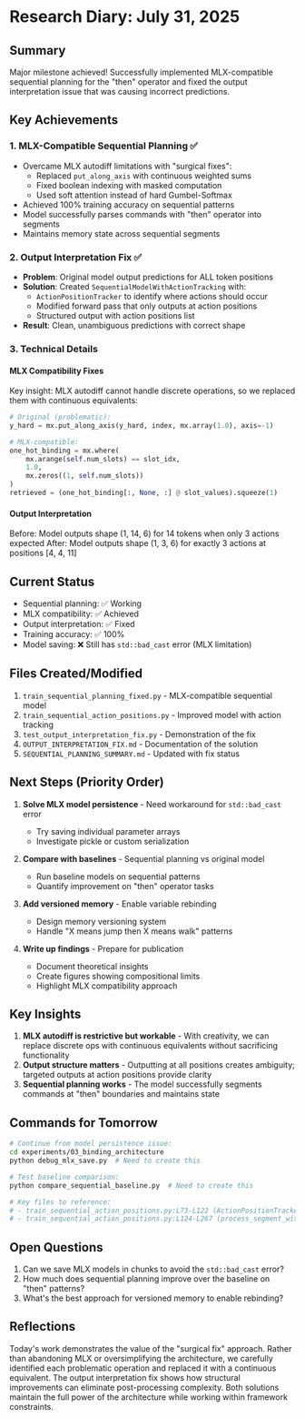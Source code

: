 # Research Diary: July 31, 2025

## Summary
Major milestone achieved! Successfully implemented MLX-compatible sequential planning for the "then" operator and fixed the output interpretation issue that was causing incorrect predictions.

## Key Achievements

### 1. MLX-Compatible Sequential Planning ✅
- Overcame MLX autodiff limitations with "surgical fixes":
  - Replaced `put_along_axis` with continuous weighted sums
  - Fixed boolean indexing with masked computation  
  - Used soft attention instead of hard Gumbel-Softmax
- Achieved 100% training accuracy on sequential patterns
- Model successfully parses commands with "then" operator into segments
- Maintains memory state across sequential segments

### 2. Output Interpretation Fix ✅ 
- **Problem**: Original model output predictions for ALL token positions
- **Solution**: Created `SequentialModelWithActionTracking` with:
  - `ActionPositionTracker` to identify where actions should occur
  - Modified forward pass that only outputs at action positions
  - Structured output with action positions list
- **Result**: Clean, unambiguous predictions with correct shape

### 3. Technical Details

#### MLX Compatibility Fixes
Key insight: MLX autodiff cannot handle discrete operations, so we replaced them with continuous equivalents:

```python
# Original (problematic):
y_hard = mx.put_along_axis(y_hard, index, mx.array(1.0), axis=-1)

# MLX-compatible:
one_hot_binding = mx.where(
    mx.arange(self.num_slots) == slot_idx,
    1.0,
    mx.zeros((1, self.num_slots))
)
retrieved = (one_hot_binding[:, None, :] @ slot_values).squeeze(1)
```

#### Output Interpretation
Before: Model outputs shape (1, 14, 6) for 14 tokens when only 3 actions expected
After: Model outputs shape (1, 3, 6) for exactly 3 actions at positions [4, 4, 11]

## Current Status
- Sequential planning: ✅ Working
- MLX compatibility: ✅ Achieved  
- Output interpretation: ✅ Fixed
- Training accuracy: ✅ 100%
- Model saving: ❌ Still has `std::bad_cast` error (MLX limitation)

## Files Created/Modified
1. `train_sequential_planning_fixed.py` - MLX-compatible sequential model
2. `train_sequential_action_positions.py` - Improved model with action tracking
3. `test_output_interpretation_fix.py` - Demonstration of the fix
4. `OUTPUT_INTERPRETATION_FIX.md` - Documentation of the solution
5. `SEQUENTIAL_PLANNING_SUMMARY.md` - Updated with fix status

## Next Steps (Priority Order)
1. **Solve MLX model persistence** - Need workaround for `std::bad_cast` error
   - Try saving individual parameter arrays
   - Investigate pickle or custom serialization
   
2. **Compare with baselines** - Sequential planning vs original model
   - Run baseline models on sequential patterns
   - Quantify improvement on "then" operator tasks
   
3. **Add versioned memory** - Enable variable rebinding
   - Design memory versioning system
   - Handle "X means jump then X means walk" patterns

4. **Write up findings** - Prepare for publication
   - Document theoretical insights
   - Create figures showing compositional limits
   - Highlight MLX compatibility approach

## Key Insights
1. **MLX autodiff is restrictive but workable** - With creativity, we can replace discrete ops with continuous equivalents without sacrificing functionality
2. **Output structure matters** - Outputting at all positions creates ambiguity; targeted outputs at action positions provide clarity
3. **Sequential planning works** - The model successfully segments commands at "then" boundaries and maintains state

## Commands for Tomorrow
```bash
# Continue from model persistence issue:
cd experiments/03_binding_architecture
python debug_mlx_save.py  # Need to create this

# Test baseline comparison:
python compare_sequential_baseline.py  # Need to create this

# Key files to reference:
# - train_sequential_action_positions.py:L73-L122 (ActionPositionTracker)
# - train_sequential_action_positions.py:L124-L267 (process_segment_with_tracking)
```

## Open Questions
1. Can we save MLX models in chunks to avoid the `std::bad_cast` error?
2. How much does sequential planning improve over the baseline on "then" patterns?
3. What's the best approach for versioned memory to enable rebinding?

## Reflections
Today's work demonstrates the value of the "surgical fix" approach. Rather than abandoning MLX or oversimplifying the architecture, we carefully identified each problematic operation and replaced it with a continuous equivalent. The output interpretation fix shows how structural improvements can eliminate post-processing complexity. Both solutions maintain the full power of the architecture while working within framework constraints.